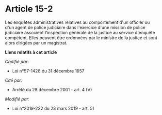 # Article 15-2

Les enquêtes administratives relatives au comportement d'un officier ou d'un agent de police judiciaire dans l'exercice d'une
mission de police judiciaire associent l'inspection générale de la justice au service d'enquête compétent. Elles peuvent être
ordonnées par le ministre de la justice et sont alors dirigées par un magistrat.

**Liens relatifs à cet article**

_Codifié par_:

  - Loi n°57-1426 du 31 décembre 1957

_Cité par_:

  - Arrêté du 28 décembre 2001 - art. 4 (V)

_Modifié par_:

  - Loi n°2019-222 du 23 mars 2019 - art. 51
